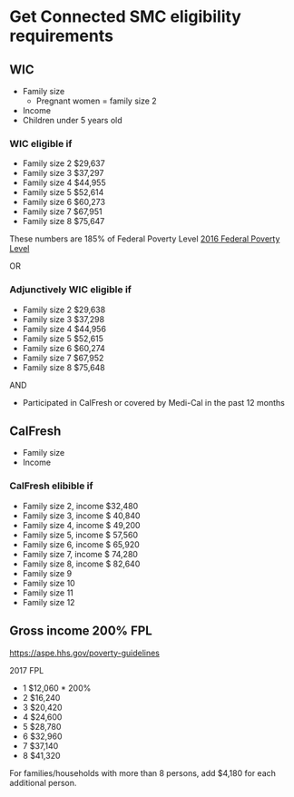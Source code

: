 # Get Connected SMC eligibility requirements

## WIC

- Family size
  - Pregnant women = family size 2
- Income
- Children under 5 years old

### WIC eligible if

- Family size 2 $29,637
- Family size 3 $37,297
- Family size 4 $44,955
- Family size 5 $52,614
- Family size 6 $60,273
- Family size 7 $67,951
- Family size 8 $75,647

These numbers are 185% of Federal Poverty Level [2016 Federal Poverty Level](https://liheapch.acf.hhs.gov/news/july16/FPG.htm)

OR

### Adjunctively WIC eligible if

- Family size 2 $29,638
- Family size 3 $37,298
- Family size 4 $44,956
- Family size 5 $52,615
- Family size 6 $60,274
- Family size 7 $67,952
- Family size 8 $75,648

AND

- Participated in CalFresh or covered by Medi-Cal in the past 12 months

## CalFresh
* Family size
* Income 

### CalFresh elibible if
* Family size 2, income $32,480
* Family size 3, income $ 40,840
* Family size 4, income $ 49,200
* Family size 5, income $ 57,560
* Family size 6, income $ 65,920
* Family size 7, income $ 74,280
* Family size 8, income $ 82,640
* Family size 9
* Family size 10
* Family size 11
* Family size 12

## Gross income 200% FPL
https://aspe.hhs.gov/poverty-guidelines

2017 FPL

* 1	$12,060 * 200%
* 2	$16,240
* 3	$20,420
* 4	$24,600
* 5	$28,780
* 6	$32,960
* 7	$37,140
* 8	$41,320

For families/households with more than 8 persons, add $4,180 for each additional person.
